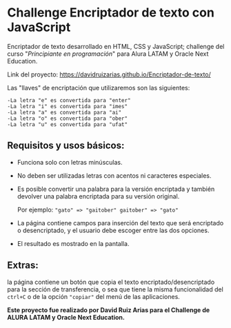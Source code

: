 # Challenge Encriptador de texto con JavaScript #

Encriptador de texto desarrollado en HTML, CSS y JavaScript; challenge del curso "_Principiante en programación_" para Alura LATAM y Oracle Next Education.

Link del proyecto: https://davidruizarias.github.io/Encriptador-de-texto/

Las "llaves" de encriptación que utilizaremos son las siguientes:

```
-La letra "e" es convertida para "enter" 
-La letra "i" es convertida para "imes" 
-La letra "a" es convertida para "ai" 
-La letra "o" es convertida para "ober" 
-La letra "u" es convertida para "ufat"
```

## Requisitos y usos básicos: ##

- Funciona solo con letras minúsculas.

- No deben ser utilizadas letras con acentos ni caracteres especiales.

- Es posible convertir una palabra para la versión encriptada y también devolver una palabra encriptada para su versión original.

   Por ejemplo: ```"gato" => "gaitober" gaitober" => "gato"```

- La página contiene campos para inserción del texto que será encriptado o desencriptado, y el usuario debe escoger entre las dos opciones.

- El resultado es mostrado en la pantalla.

## Extras: ##

la página contiene un botón que copia el texto encriptado/desencriptado para la sección de transferencia, o sea que tiene la misma funcionalidad del ```ctrl+C``` o de la opción ```"copiar"``` del menú de las aplicaciones.


**Este proyecto fue realizado por David Ruiz Arias para el Challenge de ALURA LATAM y Oracle Next Education.**
